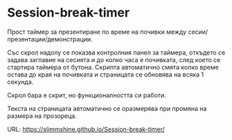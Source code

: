 # Session-break-timer

Прост таймер за презентиране по време на почивки между сесии/презентации/демонстрации. 

Със скрол надолу се показва контролния панел за таймера, откъдето се задава заглавие на сесията и до колко часа е почивката, след което се стартира таймера от бутона. Скрипта автоматично смята колко време остава до края на почивката и страницата се обновява на всяка 1 секунда.

Скрол бара е скрит, но функционалността си работи.

Текста на страницата автоматично се оразмерява при промяна на размера на прозореца.

URL: https://slimmshine.github.io/Session-break-timer/ 
